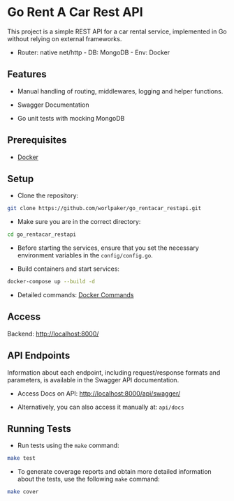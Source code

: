 # Go Rent A Car Rest API

This project is a simple REST API for a car rental service, implemented in Go without relying on external frameworks.

- Router: native net/http - DB: MongoDB - Env: Docker

## Features

- Manual handling of routing, middlewares, logging and helper functions.

- Swagger Documentation

- Go unit tests with mocking MongoDB

## Prerequisites

- [Docker](https://docs.docker.com/get-docker/)

## Setup

- Clone the repository:

```sh
git clone https://github.com/worlpaker/go_rentacar_restapi.git
```

- Make sure you are in the correct directory:

```sh
cd go_rentacar_restapi
```

- Before starting the services, ensure that you set the necessary environment variables in the `config/config.go`.

- Build containers and start services:

```sh
docker-compose up --build -d
```

- Detailed commands: [Docker Commands](https://docs.docker.com/engine/reference/commandline/docker/)

## Access

Backend: <http://localhost:8000/>

## API Endpoints

Information about each endpoint, including request/response formats and parameters, is available in the Swagger API documentation.

- Access Docs on API: <http://localhost:8000/api/swagger/>

- Alternatively, you can also access it manually at: `api/docs`

## Running Tests

- Run tests using the `make` command:

```sh
make test
```

- To generate coverage reports and obtain more detailed information about the tests, use the following `make` command:

```sh
make cover
```
